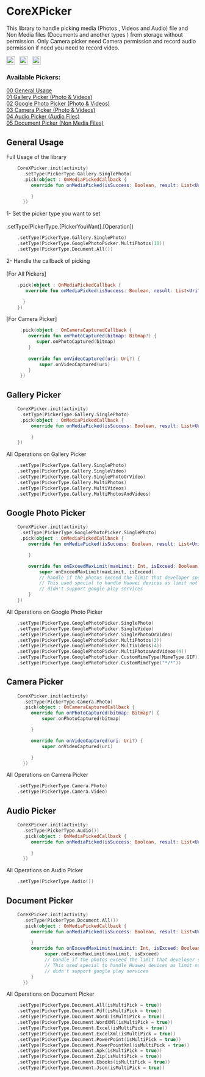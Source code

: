 # CoreXPicker

This library to handle picking media (Photos , Videos and Audio) file and Non Media files (Documents
and another types ) from storage without permission.
Only Camera picker need Camera permission and record audio permission if need you need to record video.

  <img src="https://maven-badges.herokuapp.com/maven-central/io.github.dev-anasmohammed/corex.picker/badge.svg" height="22" valign="middle">&nbsp;&nbsp;
  <img src="https://img.shields.io/badge/API-26%2B-brightgreen.svg?style=flat" height="22" valign="middle">&nbsp;&nbsp;
  <img src="https://img.shields.io/badge/License-MIT-yellow.svg" height="22" valign="middle">&nbsp;&nbsp;

### Available Pickers:

[00 General Usage](#general-usage)<br/>
[01 Gallery Picker (Photo & Videos)](#gallery-picker)<br/>
[02 Google Photo Picker (Photo & Videos)](#google-photo-picker)<br/>
[03 Camera Picker (Photo & Videos)](#camera-picker)<br/>
[04 Audio Picker (Audio Files)](#audio-picker)<br/>
[05 Document Picker (Non Media Files)](#document-picker)<br/>

## General Usage

Full Usage of the library
<br/>

```kotlin
    CoreXPicker.init(activity)
      .setType(PickerType.Gallery.SinglePhoto)
      .pick(object : OnMediaPickedCallback {
         override fun onMediaPicked(isSuccess: Boolean, result: List<Uri?>) {

         }
      })
```

1- Set the picker type you want to set
<br/>
<br/>
.setType(PickerType.[PickerYouWant].[Operation])

```kotlin
    .setType(PickerType.Gallery.SinglePhoto)
    .setType(PickerType.GooglePhotoPicker.MultiPhotos(10))
    .setType(PickerType.Document.All())
```

2- Handle the callback of picking
<br/>
<br/> [For All Pickers]

```kotlin
    .pick(object : OnMediaPickedCallback {
       override fun onMediaPicked(isSuccess: Boolean, result: List<Uri?>) {

      }
    })
```

[For Camera Picker]

```kotlin
     .pick(object : OnCameraCapturedCallback {
        override fun onPhotoCaptured(bitmap: Bitmap?) {
           super.onPhotoCaptured(bitmap)
        }
 
        override fun onVideoCaptured(uri: Uri?) {
            super.onVideoCaptured(uri)
        }
     })
```

## Gallery Picker

```kotlin
    CoreXPicker.init(activity)
     .setType(PickerType.Gallery.SinglePhoto)
     .pick(object : OnMediaPickedCallback {
         override fun onMediaPicked(isSuccess: Boolean, result: List<Uri?>) {

         }
    })
```

All Operations on Gallery Picker
<br/>

```kotlin
    .setType(PickerType.Gallery.SinglePhoto)
    .setType(PickerType.Gallery.SingleVideo)
    .setType(PickerType.Gallery.SinglePhotoOrVideo)
    .setType(PickerType.Gallery.MultiPhotos)
    .setType(PickerType.Gallery.MultiVideos)
    .setType(PickerType.Gallery.MultiPhotosAndVideos)
```

## Google Photo Picker

```kotlin
    CoreXPicker.init(activity)
     .setType(PickerType.GooglePhotoPicker.SinglePhoto)
     .pick(object : OnMediaPickedCallback {
        override fun onMediaPicked(isSuccess: Boolean, result: List<Uri?>) {

        }

        override fun onExceedMaxLimit(maxLimit: Int, isExceed: Boolean) {
            super.onExceedMaxLimit(maxLimit, isExceed)
            // handle if the photos exceed the limit that developer specify
            // This used special to handle Huawei devices as limit not work for device that
            // didn't support google play services
        }
    })
```

All Operations on Google Photo Picker
<br/>

```kotlin
    .setType(PickerType.GooglePhotoPicker.SinglePhoto)
    .setType(PickerType.GooglePhotoPicker.SingleVideo)
    .setType(PickerType.GooglePhotoPicker.SinglePhotoOrVideo)
    .setType(PickerType.GooglePhotoPicker.MultiPhotos(3))
    .setType(PickerType.GooglePhotoPicker.MultiVideos(4))
    .setType(PickerType.GooglePhotoPicker.MultiPhotosAndVideos(4))
    .setType(PickerType.GooglePhotoPicker.CustomMimeType(MimeType.GIF))
    .setType(PickerType.GooglePhotoPicker.CustomMimeType("*/*"))
```

## Camera Picker

```kotlin
    CoreXPicker.init(activity)
      .setType(PickerType.Camera.Photo)
      .pick(object : OnCameraCapturedCallback {
         override fun onPhotoCaptured(bitmap: Bitmap?) {
             super.onPhotoCaptured(bitmap)

         }

         override fun onVideoCaptured(uri: Uri?) {
             super.onVideoCaptured(uri)

         }
      })
```

All Operations on Camera Picker
<br/>

```kotlin
    .setType(PickerType.Camera.Photo)
    .setType(PickerType.Camera.Video)
```

## Audio Picker

```kotlin
    CoreXPicker.init(activity)
      .setType(PickerType.Audio())
      .pick(object : OnMediaPickedCallback {
         override fun onMediaPicked(isSuccess: Boolean, result: List<Uri?>) {

         }
      })
```

All Operations on Audio Picker
<br/>

```kotlin
    .setType(PickerType.Audio())
```

## Document Picker
```kotlin
    CoreXPicker.init(activity)
      .setType(PickerType.Document.All())
      .pick(object : OnMediaPickedCallback {
         override fun onMediaPicked(isSuccess: Boolean, result: List<Uri?>) {

         }
         override fun onExceedMaxLimit(maxLimit: Int, isExceed: Boolean) {
              super.onExceedMaxLimit(maxLimit, isExceed)
              // handle if the photos exceed the limit that developer specify
              // This used special to handle Huawei devices as limit not work for device that
              // didn't support google play services
         }
      })
```

All Operations on Document Picker
<br/>

```kotlin
    .setType(PickerType.Document.All(isMultiPick = true))
    .setType(PickerType.Document.Pdf(isMultiPick = true))
    .setType(PickerType.Document.Word(isMultiPick = true))
    .setType(PickerType.Document.WordXMl(isMultiPick = true))
    .setType(PickerType.Document.Excel(isMultiPick = true))
    .setType(PickerType.Document.ExcelXml(isMultiPick = true))
    .setType(PickerType.Document.PowerPoint(isMultiPick = true))
    .setType(PickerType.Document.PowerPointXml(isMultiPick = true))
    .setType(PickerType.Document.Apk(isMultiPick = true))
    .setType(PickerType.Document.Zip(isMultiPick = true))
    .setType(PickerType.Document.Ebooks(isMultiPick = true))
    .setType(PickerType.Document.Json(isMultiPick = true))
```
